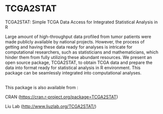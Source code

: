 # TCGA2STAT

TCGA2STAT: Simple TCGA Data Access for Integrated Statistical Analysis in R

Large amount of high-throughput data profiled from tumor patients were made publicly available by national projects. However, the process of getting and having these data ready for analyses is intricate for computational researchers, such as statisticians and mathematicians, which hinder them from fully utilizing these abundant resources. We present an open source package, TCGA2STAT, to obtain TCGA data and prepare the data into format ready for statistical analysis in R environment. This package can be seamlessly integrated into computational analyses.


<br>
This package is also available from : 

CRAN (https://cran.r-project.org/package=TCGA2STAT)

Liu Lab (http://www.liuzlab.org/TCGA2STAT/)

